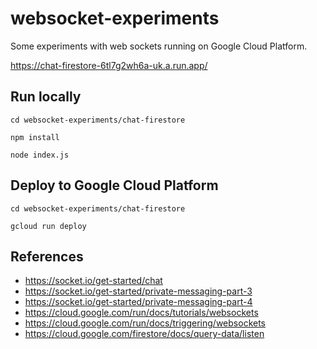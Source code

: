 # websocket-experiments

Some experiments with web sockets running on Google Cloud Platform.

https://chat-firestore-6tl7g2wh6a-uk.a.run.app/

## Run locally

```
cd websocket-experiments/chat-firestore

npm install

node index.js
```

## Deploy to Google Cloud Platform

```
cd websocket-experiments/chat-firestore

gcloud run deploy
```

## References

- https://socket.io/get-started/chat
- https://socket.io/get-started/private-messaging-part-3
- https://socket.io/get-started/private-messaging-part-4
- https://cloud.google.com/run/docs/tutorials/websockets
- https://cloud.google.com/run/docs/triggering/websockets
- https://cloud.google.com/firestore/docs/query-data/listen
